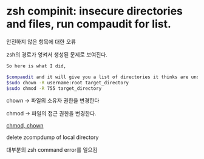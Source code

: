 # zsh compinit: insecure directories and files, run compaudit for list.

안전하지 않은 항목에 대한 오류

zsh의 경로가 엉켜서 생성된 문제로 보여진다.

```bash
So here is what I did,

$compaudit and it will give you a list of directories it thinks are unsecure
$sudo chown -R username:root target_directory
$sudo chmod -R 755 target_directory
```

chown → 파일의 소유자 권한을 변경한다

chmod → 파일의 접근 권한을 변경한다.

[chmod, chown](../ShellScript/chmod,chown.md) 

delete zcompdump of local directory

대부분의 zsh command error를 일으킴